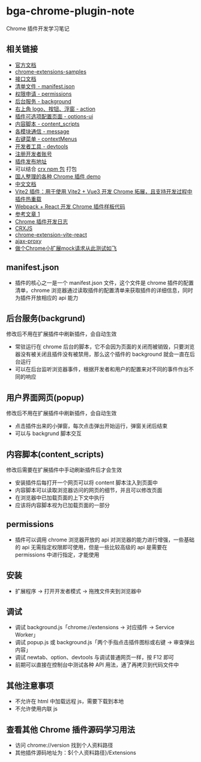 # bga-chrome-plugin-note

Chrome 插件开发学习笔记

## 相关链接

- [官方文档](https://developer.chrome.com/docs/extensions/mv3/getstarted)
- [chrome-extensions-samples](https://github.com/GoogleChrome/chrome-extensions-samples)
- [接口文档](https://developer.chrome.com/docs/extensions/reference/)
- [清单文件 - manifest.json](https://developer.chrome.com/docs/extensions/mv3/manifest/)
- [权限申请 - permissions](https://developer.chrome.com/docs/extensions/reference/permissions/)
- [后台服务 - background](https://developer.chrome.com/docs/extensions/mv3/service_workers/)
- [右上角 logo、按钮、浮窗 - action](https://developer.chrome.com/docs/extensions/reference/action/)
- [插件可选项配置页面 - options-ui](https://developer.chrome.com/docs/extensions/mv3/options/)
- [内容脚本 - content_scripts](https://developer.chrome.com/docs/extensions/mv3/content_scripts/)
- [各模块通信 - message](https://developer.chrome.com/docs/extensions/mv3/messaging/)
- [右键菜单 - contextMenus](https://developer.chrome.com/docs/extensions/reference/contextMenus/)
- [开发者工具 - devtools](https://developer.chrome.com/docs/extensions/mv3/devtools/)
- [注册开发者账号](https://chrome.google.com/webstore/devconsole)
- [插件发布地址](https://developer.chrome.com/docs/webstore/publish/)
- 可以结合 [crx npm 包](https://www.npmjs.com/package/crx) 打包
- [国人整理的各种 Chrome 插件 demo](https://github.com/sxei/chrome-plugin-demo)
- [中文文档](https://github.com/facert/chrome-extension-guide)
- [Vite2 插件：用于使用 Vite2 + Vue3 开发 Chrome 拓展，且支持开发过程中插件热重载](https://github.com/yeqisong/vite-plugin-vue-crx3)
- [Webpack + React 开发 Chrome 插件样板代码](https://github.com/lxieyang/chrome-extension-boilerplate-react)
- [参考文章 1](https://github.com/0326/iBookmark/wiki)
- [Chrome 插件开发日志](https://juejin.cn/column/7140235168777764894)
- [CRXJS](https://github.com/crxjs/chrome-extension-tools/tree/main/packages/vite-plugin)
- [chrome-extension-vite-react](https://github.com/spiderT/chrome-extension-vite-react)
- [ajax-proxy](https://github.com/g0ngjie/ajax-proxy)
- [做个Chrome小扩展mock请求从此测试如飞](https://juejin.cn/post/6955828684594872333)

## manifest.json

- 插件的核心之一是一个 manifest.json 文件，这个文件是 chrome 插件的配置清单，chrome 浏览器通过读取插件的配置清单来获取插件的详细信息，同时为插件开放相应的 api 能力

## 后台服务(backgrund)

修改后不用在扩展插件中刷新插件，会自动生效

- 常驻运行在 chrome 后台的脚本，它不会因为页面的关闭而被销毁，只要浏览器没有被关闭且插件没有被禁用，那么这个插件的 background 就会一直在后台运行
- 可以在后台监听浏览器事件，根据开发者和用户的配置来对不同的事件作出不同的响应

## 用户界面网页(popup)

修改后不用在扩展插件中刷新插件，会自动生效

- 点击插件出来的小弹窗，每次点击弹出开始运行，弹窗关闭后结束
- 可以与 backgrund 脚本交互

## 内容脚本(content_scripts)

修改后需要在扩展插件中手动刷新插件后才会生效

- 安装插件后每打开一个网页可以将 content 脚本注入到页面中
- 内容脚本可以读取浏览器访问的网页的细节，并且可以修改页面
- 在浏览器中已加载页面的上下文中执行
- 应该将内容脚本视为已加载页面的一部分

## permissions

- 插件可以调用 chrome 浏览器开放的 api 对浏览器的能力进行增强，一些基础的 api 无需指定权限即可使用，但是一些比较高级的 api 是需要在 permissions 中进行指定，才能使用

## 安装

- 扩展程序 -> 打开开发者模式 -> 拖拽文件夹到浏览器中

## 调试

- 调试 background.js「chrome://extensions -> 对应插件 -> Service Worker」
- 调试 popup.js 或 background.js「两个手指点击插件图标或右键 -> 审查弹出内容」
- 调试 newtab、option、devtools 与调试普通网页一样，按 F12 即可
- 前期可以直接在控制台中测试各种 API 用法，通了再拷贝到代码文件中

## 其他注意事项

- 不允许在 html 中加载远程 js，需要下载到本地
- 不允许使用内联 js

## 查看其他 Chrome 插件源码学习用法

- 访问 chrome://version 找到个人资料路径
- 其他插件源码地址为：${个人资料路径}/Extensions
